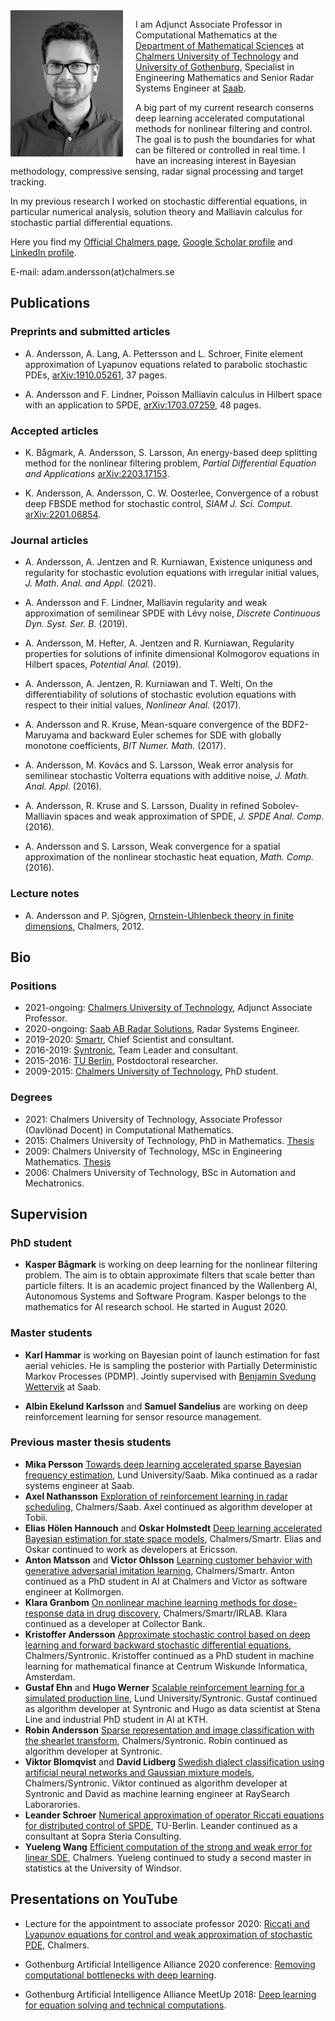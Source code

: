 <img align = "left" style = "float:left; padding: 0px 20px 10px 0px" src="adamandersson.jpg" width="180">

I am Adjunct Associate Professor in Computational Mathematics at the [Department of Mathematical Sciences](https://www.chalmers.se/sv/institutioner/math/Sidor/default.aspx) at [Chalmers University of Technology](https://www.chalmers.se/sv/Sidor/default.aspx) and [University of Gothenburg](https://www.gu.se), Specialist in Engineering Mathematics and Senior Radar Systems Engineer at [Saab](https://www.saab.com). 

A big part of my current research conserns deep learning accelerated computational methods for nonlinear filtering and control. The goal is to push the boundaries for what can be filtered or controlled in real time. I have an increasing interest in Bayesian methodology, compressive sensing, radar signal processing and target tracking. 

In my previous research I worked on stochastic differential equations, in particular numerical analysis, solution theory and Malliavin calculus for stochastic partial differential equations. 

Here you find my [Official Chalmers page](https://www.chalmers.se/sv/personal/Sidor/adam-andersson.aspx), [Google Scholar profile](https://scholar.google.se/citations?user=LzPSY_YAAAAJ&hl=sv) and [LinkedIn profile](https://www.linkedin.com/in/adam-andersson-61695462/).

E-mail: adam.andersson(at)chalmers.se



## Publications

### Preprints and submitted articles	

- A. Andersson, A. Lang, A. Pettersson and L. Schroer, Finite element approximation of Lyapunov equations related to parabolic stochastic PDEs, [arXiv:1910.05261](https://arxiv.org/pdf/1910.05261.pdf), 37 pages.	
	
- A. Andersson and F. Lindner, Poisson Malliavin calculus in Hilbert space with an application to SPDE, [arXiv:1703.07259](https://arxiv.org/pdf/1703.07259.pdf), 48 pages.

### Accepted articles

- K. Bågmark, A. Andersson, S. Larsson, An energy-based deep splitting method for the nonlinear filtering problem, _Partial Differential Equation and Applications_ [arXiv:2203.17153](https://arxiv.org/pdf/2203.17153.pdf).	

- K. Andersson, A. Andersson, C. W. Oosterlee, Convergence of a robust deep FBSDE method for stochastic control, _SIAM J. Sci. Comput._ [arXiv:2201.06854](https://arxiv.org/pdf/2201.06854.pdf).

### Journal articles

- A. Andersson, A. Jentzen and R. Kurniawan, Existence uniquness and regularity for stochastic evolution equations with irregular initial values, _J. Math. Anal. and Appl._ (2021).

- A. Andersson and F. Lindner, Malliavin regularity and weak approximation of semilinear SPDE with Lévy noise, _Discrete Continuous Dyn. Syst. Ser. B._ (2019).

- A. Andersson, M. Hefter, A. Jentzen and R. Kurniawan, Regularity properties for solutions of infinite dimensional Kolmogorov equations in Hilbert spaces, _Potential Anal._ (2019).

- A. Andersson, A. Jentzen, R. Kurniawan and T. Welti, On the differentiability of solutions of stochastic evolution equations with respect to their initial values, _Nonlinear Anal._ (2017).

- A. Andersson and R. Kruse, Mean-square convergence of the BDF2-Maruyama and backward Euler schemes for SDE with globally monotone coefficients, _BIT Numer. Math._ (2017).

- A. Andersson, M. Kovács and S. Larsson, Weak error analysis for semilinear stochastic Volterra equations with additive noise,  _J. Math. Anal. Appl._ (2016).

- A. Andersson, R. Kruse and S. Larsson, Duality in refined Sobolev-Malliavin spaces and weak approximation of SPDE, _J. SPDE Anal. Comp._ (2016).

- A. Andersson and S. Larsson, Weak convergence for a spatial approximation of the nonlinear stochastic heat equation, _Math. Comp._ (2016).

### Lecture notes
- A. Andersson and P. Sjögren, [Ornstein-Uhlenbeck theory in finite dimensions](http://www.math.chalmers.se/Math/Research/Preprints/2012/12.pdf), Chalmers, 2012.


## Bio

### Positions

- 2021-ongoing:  [Chalmers University of Technology](https://www.chalmers.se/sv/institutioner/math/Sidor/default.aspx), Adjunct Associate Professor.
- 2020-ongoing:  [Saab AB Radar Solutions](https://www.saab.com/products/air/airborne-surveillance), Radar Systems Engineer.
- 2019-2020: [Smartr](https://smartr.se), Chief Scientist and consultant.
- 2016-2019: [Syntronic](https://www.syntronic.com), Team Leader and consultant.
- 2015-2016: [TU Berlin](https://www.tu-berlin.de/?9003), Postdoctoral researcher.
- 2009-2015: [Chalmers University of Technology](https://www.chalmers.se/sv/institutioner/math/Sidor/default.aspx), PhD student. 

### Degrees
- 2021: Chalmers University of Technology, Associate Professor (Oavlönad Docent) in Computational Mathematics.
- 2015: Chalmers University of Technology, PhD in Mathematics. [Thesis](PhD_thesis.pdf)
- 2009: Chalmers University of Technology, MSc in Engineering Mathematics. [Thesis](master_thesis.pdf)
- 2006: Chalmers University of Technology, BSc in Automation and Mechatronics.

## Supervision

### PhD student

- **Kasper Bågmark** is working on deep learning for the nonlinear filtering problem. The aim is to obtain approximate filters that scale better than particle filters. It is an academic project financed by the Wallenberg AI, Autonomous Systems and Software Program. Kasper belongs to the mathematics for AI research school. He started in August 2020.

### Master students

- **Karl Hammar** is working on Bayesian point of launch estimation for fast aerial vehicles. He is sampling the posterior with Partially Deterministic Markov Processes (PDMP). Jointly supervised with [Benjamin Svedung Wettervik](https://scholar.google.se/citations?user=dwmcfd0AAAAJ&hl=sv) at Saab.

- **Albin Ekelund Karlsson** and **Samuel Sandelius** are working on deep reinforcement learning for sensor resource management.

### Previous master thesis students

- **Mika Persson** [Towards deep learning accelerated sparse Bayesian frequency estimation](https://lup.lub.lu.se/luur/download?func=downloadFile&recordOId=9102407&fileOId=9102408), Lund University/Saab. Mika continued as a radar systems engineer at Saab.
- **Axel Nathansson** [Exploration of reinforcement learning in radar scheduling](https://odr.chalmers.se/bitstream/20.500.12380/304144/1/MasterTHesis%20Axel%20Nathanson.pdf), Chalmers/Saab. Axel continued as algorithm developer at Tobii.
- **Elias Hölen Hannouch** and **Oskar Holmstedt** [Deep learning accelerated Bayesian estimation for state space models](https://odr.chalmers.se/bitstream/20.500.12380/301661/1/Master_s_Thesis_Elias_Oskar_.pdf), Chalmers/Smartr. Elias and Oskar continued to work as developers at Ericsson.
- **Anton Matsson** and **Victor Ohlsson** [Learning customer behavior with generative adversarial imitation learning](https://odr.chalmers.se/bitstream/20.500.12380/301319/1/Matsson_Olsson_2020.pdf), Chalmers/Smartr. Anton continued as a PhD student in AI at Chalmers and Victor as software engineer at Kollmorgen.
- **Klara Granbom** [On nonlinear machine learning methods for dose-response data in drug discovery](https://odr.chalmers.se/bitstream/20.500.12380/300963/1/Klara_Granbom_Master_Thesis.pdf), Chalmers/Smartr/IRLAB. Klara continued as a developer at Collector Bank. 
- **Kristoffer Andersson** [Approximate stochastic control based on deep learning and forward backward stochastic differential equations](https://odr.chalmers.se/bitstream/20.500.12380/256458/1/256458.pdf), Chalmers/Syntronic. Kristoffer continued as a PhD student in machine learning for mathematical finance at Centrum Wiskunde Informatica, Amsterdam.
- **Gustaf Ehn** and **Hugo Werner** [Scalable reinforcement learning for a simulated production line](https://lup.lub.lu.se/student-papers/search/publication/8936610), Lund University/Syntronic. Gustaf continued as algorithm developer at Syntronic and Hugo as data scientist at Stena Line and industrial PhD student in AI at KTH.
- **Robin Andersson** [Sparse representation and image classification with the shearlet transform](https://odr.chalmers.se/bitstream/20.500.12380/251854/1/251854.pdf), Chalmers/Syntronic. Robin continued as algorithm developer at Syntronic.
- **Viktor Blomqvist** and **David Lidberg** [Swedish dialect classification using artificial neural networks and Gaussian mixture models](https://odr.chalmers.se/bitstream/20.500.12380/251852/1/251852.pdf), Chalmers/Syntronic. Viktor continued as algorithm developer at Syntronic and David as machine learning engineer at RaySearch Laborarories.
- **Leander Schroer** [Numerical approximation of operator Riccati equations for distributed control of SPDE](Leander_Official.pdf), TU-Berlin. Leander continued as a consultant at Sopra Steria Consulting.
- **Yueleng Wang** [Efficient computation of the strong and weak error for linear SDE](Yueleng.pdf), Chalmers. Yueleng continued to study a second master in statistics at the University of Windsor.




## Presentations on YouTube

- Lecture for the appointment to associate professor 2020: [Riccati and Lyapunov equations for control and weak approximation of stochastic PDE](https://www.youtube.com/watch?v=VoePEMaH1X0&fbclid=IwAR31d7TRfh22S33A9Q331Z6dn3aEjDLL9tr3VTUff4bdLM2bqNXnrxvL88s), Chalmers.

- Gothenburg Artificial Intelligence Alliance 2020 conference: [Removing computational bottlenecks with deep learning](https://www.youtube.com/watch?v=hQBFStGj_jA).

- Gothenburg Artificial Intelligence Alliance MeetUp 2018: [Deep learning for equation solving and technical computations](https://www.youtube.com/watch?v=B9ugHg9Sy6g).


<!---



### Markdown

Markdown is a lightweight and easy-to-use syntax for styling your writing. It includes conventions for

```markdown
Syntax highlighted code block

# Header 1
## Header 2
### Header 3

- Bulleted
- List

1. Numbered
2. List

**Bold** and _Italic_ and `Code` text

[Link](url) and ![Image](src)
```

For more details see [GitHub Flavored Markdown](https://guides.github.com/features/mastering-markdown/).

### Jekyll Themes

Your Pages site will use the layout and styles from the Jekyll theme you have selected in your [repository settings](https://github.com/kadamandersson/kadamandersson.github.io/settings). The name of this theme is saved in the Jekyll `_config.yml` configuration file.

### Support or Contact

Having trouble with Pages? Check out our [documentation](https://docs.github.com/categories/github-pages-basics/) or [contact support](https://support.github.com/contact) and we’ll help you sort it out.

### Previous master thesis students

- **Kristoffer Andersson** [Approximate stochastic control based on deep learning and forward backward stochastic differential equations](https://odr.chalmers.se/bitstream/20.500.12380/256458/1/256458.pdf), Chalmers/Syntronic. Kristoffer continued as a PhD student in machine learning for mathematical finance at Centrum Wiskunde Informatica, Amsterdam.
- **Robin Andersson** [Sparse representation and image classification with the shearlet transform](https://odr.chalmers.se/bitstream/20.500.12380/251854/1/251854.pdf), Chalmers/Syntronic. Robin continued as algorithm developer at Syntronic.
- **Viktor Blomqvist** and **David Lidberg** [Swedish dialect classification using artificial neural networks and Gaussian mixture models](https://odr.chalmers.se/bitstream/20.500.12380/251852/1/251852.pdf), Chalmers/Syntronic. Viktor continued as algorithm developer at Syntronic and David as machine learning engineer at RaySearch Laborarories.
- **Gustaf Ehn** and **Hugo Werner** [Scalable reinforcement learning for a simulated production line](https://lup.lub.lu.se/student-papers/search/publication/8936610), Lund University/Syntronic. Gustaf continued as algorithm developer at Syntronic and Hugo as data scientist at Stena Line and industrial PhD student in AI at KTH.
- **Klara Granbom** [On nonlinear machine learning methods for dose-response data in drug discovery](https://odr.chalmers.se/bitstream/20.500.12380/300963/1/Klara_Granbom_Master_Thesis.pdf), Chalmers/Smartr/IRLAB. Klara continued as a developer at Collector Bank. 
- **Elias Hölen Hannouch** and **Oskar Holmstedt** [Deep learning accelerated Bayesian estimation for state space models](https://odr.chalmers.se/bitstream/20.500.12380/301661/1/Master_s_Thesis_Elias_Oskar_.pdf), Chalmers/Smartr. Elias and Oskar continued to work as developers at Ericsson.
- **Anton Matsson** and **Victor Ohlsson** [Learning customer behavior with generative adversarial imitation learning](https://odr.chalmers.se/bitstream/20.500.12380/301319/1/Matsson_Olsson_2020.pdf), Chalmers/Smartr. Anton continued as a PhD student in AI at Chalmers and Victor as software engineer at Kollmorgen.
- **Axel Nathansson** [Exploration of reinforcement learning in radar scheduling](https://odr.chalmers.se/bitstream/20.500.12380/304144/1/MasterTHesis%20Axel%20Nathanson.pdf), Chalmers/Saab. Axel continued as algorithm developer at Tobii.
- **Mika Persson** [Towards deep learning accelerated sparse Bayesian frequency estimation](https://lup.lub.lu.se/luur/download?func=downloadFile&recordOId=9102407&fileOId=9102408), Lund University/Saab. Mika continued as a radar systems engineer at Saab.
- **Leander Schroer** [Numerical approximation of operator Riccati equations for distributed control of SPDE](Leander_Official.pdf), TU-Berlin. Leander continued as a consultant at Sopra Steria Consulting.
- **Yueleng Wang** [Efficient computation of the strong and weak error for linear SDE](Yueleng.pdf), Chalmers.

-->

